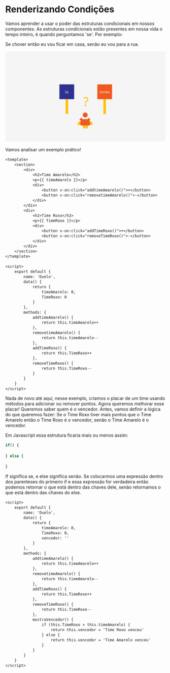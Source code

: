 # Renderizando Condições

Vamos aprender a usar o poder das estruturas condicionais em nossos componentes. As estruturas condicionais estão presentes em nossa vida o tempo inteiro, é quando perguntamos 'se'. Por exemplo: 

Se chover então eu vou ficar em casa, senão eu vou para a rua.

![img02](assets/img02.png)

Vamos analisar um exemplo prático!

```vue
<template>
	<section>
		<div>
			<h2>Time Amarelo</h2>
			<p>{{ timeAmarelo }}</p>
			<div>
				<button v-on:click="addtimeAmarelo()">+</button>
				<button v-on:click="removetimeAmarelo()">-</button>
			</div>
		</div>
		<div>
			<h2>Time Roxo</h2>
			<p>{{ TimeRoxo }}</p>
			<div>
				<button v-on:click="addTimeRoxo()">+</button>
				<button v-on:click="removeTimeRoxo()">-</button>
			</div>
		</div>
	</section>
</template>

<script>
	export default {
		name: 'Duelo',
		data() {
			return {
				timeAmarelo: 0,
				TimeRoxo: 0
			}
		},
		methods: {
			addtimeAmarelo() {
				return this.timeAmarelo++					
			},
			removetimeAmarelo() {
				return this.timeAmarelo--					
			},
			addTimeRoxo() {
				return this.TimeRoxo++
			},
			removeTimeRoxo() {
				return this.TimeRoxo--					
			}
		}
	}
</script>
```
Nada de novo até aqui, nesse exemplo, criamos o placar de um time usando métodos para adicionar ou remover pontos. Agora queremos melhorar esse placar! Queremos saber quem é o vencedor. Antes, vamos definir a lógica do que queremos fazer: Se o Time Roxo tiver mais pontos que o Time Amarelo então o Time Roxo é o vencedor, senão o Time Amarelo é o vencedor.

Em Javascript essa estrutura ficaria mais ou menos assim: 

```js
if() {

} else {

}
```
If significa se, e else significa senão. Se colocarmos uma expressão dentro dos parenteses do primeiro if e essa expressão for verdadeira então podemos retornar o que está dentro das chaves dele, senão retornamos o que está dentro das chaves do else.

```vue
<script>
	export default {
		name: 'Duelo',
		data() {
			return {
				timeAmarelo: 0,
				TimeRoxo: 0,
				vencedor: ''
			}
		},
		methods: {
			addtimeAmarelo() {
				return this.timeAmarelo++					
			},
			removetimeAmarelo() {
				return this.timeAmarelo--					
			},
			addTimeRoxo() {
				return this.TimeRoxo++
			},
			removeTimeRoxo() {
				return this.TimeRoxo--					
			},
			mostraVencedor() {
				if (this.TimeRoxo > this.timeAmarelo) {
					return this.vencedor = 'Time Roxo venceu'
				} else {
					return this.vencedor = 'Time Amarelo venceu'
				}
			}
		}
	}
</script>
```
